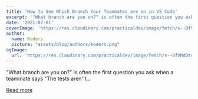 ```yaml
---
title: 'How to See Which Branch Your Teammates are on in VS Code'
excerpt: '"What branch are you on?" is often the first question you ask when a teammate says "The tests aren''t...'
date: '2021-07-01'
coverImage: 'https://res.cloudinary.com/practicaldev/image/fetch/s--BfVMdDt4--/c_imagga_scale,f_auto,fl_progressive,h_420,q_auto,w_1000/https://dev-to-uploads.s3.amazonaws.com/uploads/articles/zu6pere30x1f1tx1v1dv.png'
author:
  name: Koders
  picture: "assets/blog/authors/koders.png"
ogImage:
  url: 'https://res.cloudinary.com/practicaldev/image/fetch/s--BfVMdDt4--/c_imagga_scale,f_auto,fl_progressive,h_420,q_auto,w_1000/https://dev-to-uploads.s3.amazonaws.com/uploads/articles/zu6pere30x1f1tx1v1dv.png'
---
```


"What branch are you on?" is often the first question you ask when a teammate says "The tests aren''t...

[Read more](https://dev.to/gitlive/how-to-see-which-branch-your-teammates-are-on-in-vs-code-cb1)
